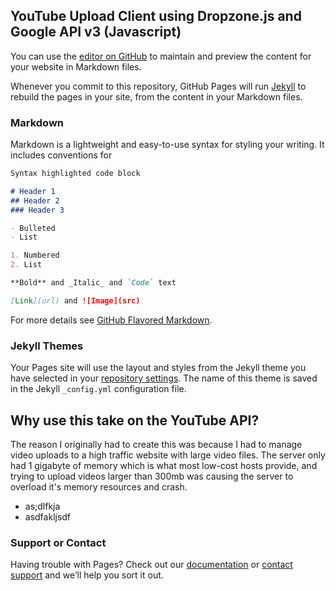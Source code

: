 ## YouTube Upload Client using Dropzone.js and Google API v3 (Javascript)

You can use the [editor on GitHub](https://github.com/paulzmuda/youtube-client/edit/master/README.md) to maintain and preview the content for your website in Markdown files.

Whenever you commit to this repository, GitHub Pages will run [Jekyll](https://jekyllrb.com/) to rebuild the pages in your site, from the content in your Markdown files.

### Markdown

Markdown is a lightweight and easy-to-use syntax for styling your writing. It includes conventions for

```markdown
Syntax highlighted code block

# Header 1
## Header 2
### Header 3

- Bulleted
- List

1. Numbered
2. List

**Bold** and _Italic_ and `Code` text

[Link](url) and ![Image](src)
```

For more details see [GitHub Flavored Markdown](https://guides.github.com/features/mastering-markdown/).

### Jekyll Themes

Your Pages site will use the layout and styles from the Jekyll theme you have selected in your [repository settings](https://github.com/paulzmuda/youtube-client/settings). The name of this theme is saved in the Jekyll `_config.yml` configuration file.

## Why use this take on the YouTube API?

The reason I originally had to create this was because I had to manage video uploads to a high traffic website with large video files. The server only had 1 gigabyte of memory which is what most low-cost hosts provide, and trying to upload videos larger than 300mb was causing the server to overload it's memory resources and crash.
- as;dlfkja
- asdfakljsdf


### Support or Contact

Having trouble with Pages? Check out our [documentation](https://help.github.com/categories/github-pages-basics/) or [contact support](https://github.com/contact) and we’ll help you sort it out.
